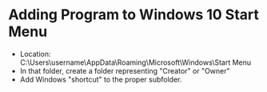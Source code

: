 # Adding Program to Windows 10 Start Menu

- Location: C:\Users\username\AppData\Roaming\Microsoft\Windows\Start Menu
- In that folder, create a folder representing "Creator" or "Owner"
- Add Windows "shortcut" to the proper subfolder.
